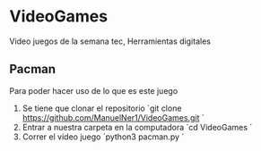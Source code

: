 # VideoGames
Video juegos de la semana tec, Herramientas digitales

## Pacman
Para poder hacer uso de lo que es este juego 
1. Se tiene que clonar el repositorio
´git clone https://github.com/ManuelNer1/VideoGames.git ´
2. Entrar a nuestra carpeta en la computadora
´cd VideoGames ´
3. Correr el video juego
´python3 pacman.py ´
